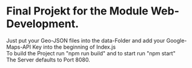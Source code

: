 # Final Projekt for the Module Web-Development.

Just put your Geo-JSON files into the data-Folder and add your Google-Maps-API Key into the beginning of Index.js  
To build the Project run "npm run build" and to start run "npm start"  
The Server defaults to Port 8080.   

